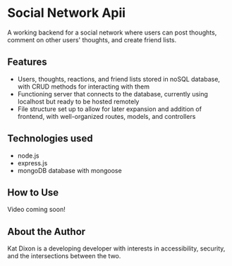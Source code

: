 # Social Network Apii

A working backend for a social network where users can post thoughts, comment on other users' thoughts, and create friend lists.

## Features

- Users, thoughts, reactions, and friend lists stored in noSQL database, with CRUD methods for interacting with them
- Functioning server that connects to the database, currently using localhost but ready to be hosted remotely
- File structure set up to allow for later expansion and addition of frontend, with well-organized routes, models, and controllers

## Technologies used

- node.js
- express.js
- mongoDB database with mongoose

## How to Use 

Video coming soon!

## About the Author

Kat Dixon is a developing developer with interests in accessibility, security, and the intersections between the two.